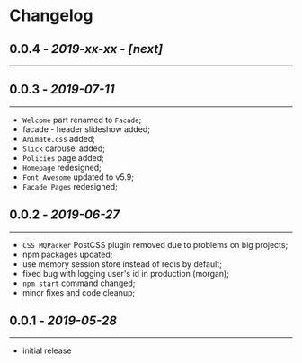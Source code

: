 # Changelog

## **0.0.4** - *2019-xx-xx* - **_[next]_**
*******************************************************************************


## **0.0.3** - *2019-07-11*
*******************************************************************************
* `Welcome` part renamed to `Facade`;
* facade - header slideshow added;
* `Animate.css` added;
* `Slick` carousel added;
* `Policies` page added;
* `Homepage` redesigned;
* `Font Awesome` updated to v5.9;
* `Facade Pages` redesigned;


## **0.0.2** - *2019-06-27*
*******************************************************************************
* `CSS MQPacker` PostCSS plugin removed due to problems on big projects;
* npm packages updated;
* use memory session store instead of redis by default;
* fixed bug with logging user's id in production (morgan);
* `npm start` command changed;
* minor fixes and code cleanup;


## **0.0.1** - *2019-05-28*
*******************************************************************************
* initial release